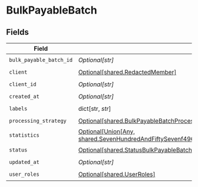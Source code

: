 # BulkPayableBatch


## Fields

| Field                                                                                                                                                                        | Type                                                                                                                                                                         | Required                                                                                                                                                                     | Description                                                                                                                                                                  |
| ---------------------------------------------------------------------------------------------------------------------------------------------------------------------------- | ---------------------------------------------------------------------------------------------------------------------------------------------------------------------------- | ---------------------------------------------------------------------------------------------------------------------------------------------------------------------------- | ---------------------------------------------------------------------------------------------------------------------------------------------------------------------------- |
| `bulk_payable_batch_id`                                                                                                                                                      | *Optional[str]*                                                                                                                                                              | :heavy_check_mark:                                                                                                                                                           | N/A                                                                                                                                                                          |
| `client`                                                                                                                                                                     | [Optional[shared.RedactedMember]](undefined/models/shared/redactedmember.md)                                                                                                 | :heavy_check_mark:                                                                                                                                                           | N/A                                                                                                                                                                          |
| `client_id`                                                                                                                                                                  | *Optional[str]*                                                                                                                                                              | :heavy_check_mark:                                                                                                                                                           | N/A                                                                                                                                                                          |
| `created_at`                                                                                                                                                                 | *Optional[str]*                                                                                                                                                              | :heavy_check_mark:                                                                                                                                                           | N/A                                                                                                                                                                          |
| `labels`                                                                                                                                                                     | dict[str, *str*]                                                                                                                                                             | :heavy_check_mark:                                                                                                                                                           | N/A                                                                                                                                                                          |
| `processing_strategy`                                                                                                                                                        | [Optional[shared.BulkPayableBatchProcessingStrategy]](undefined/models/shared/bulkpayablebatchprocessingstrategy.md)                                                         | :heavy_check_mark:                                                                                                                                                           | N/A                                                                                                                                                                          |
| `statistics`                                                                                                                                                                 | [Optional[Union[Any, shared.SevenHundredAndFiftySevenf4961b94334fd41cedc27262be7b14583377703cda6490b996969bd4e66c2]]](undefined/models/shared/bulkpayablebatchstatistics.md) | :heavy_minus_sign:                                                                                                                                                           | N/A                                                                                                                                                                          |
| `status`                                                                                                                                                                     | [Optional[shared.StatusBulkPayableBatch]](undefined/models/shared/statusbulkpayablebatch.md)                                                                                 | :heavy_check_mark:                                                                                                                                                           | N/A                                                                                                                                                                          |
| `updated_at`                                                                                                                                                                 | *Optional[str]*                                                                                                                                                              | :heavy_check_mark:                                                                                                                                                           | N/A                                                                                                                                                                          |
| `user_roles`                                                                                                                                                                 | [Optional[shared.UserRoles]](undefined/models/shared/userroles.md)                                                                                                           | :heavy_check_mark:                                                                                                                                                           | N/A                                                                                                                                                                          |